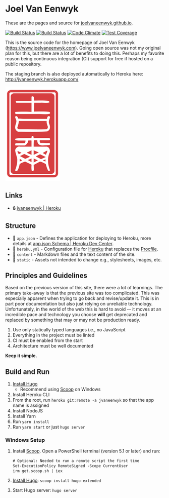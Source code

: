 # Joel Van Eenwyk

These are the pages and source for [joelvaneenwyk.github.io](https://joelvaneenwyk.github.io/).

[![Build Status](https://travis-ci.org/joelvaneenwyk/homepage.svg?branch=main)](https://travis-ci.org/joelvaneenwyk/homepage)
[![Build Status](https://ci.appveyor.com/api/projects/status/github/joelvaneenwyk/homepage?branch=main&svg=true)](https://ci.appveyor.com/project/joelvaneenwyk/homepage)
[![Code Climate](https://codeclimate.com/github/joelvaneenwyk/homepage/badges/gpa.svg)](https://codeclimate.com/github/joelvaneenwyk/homepage) [![Test Coverage](https://codeclimate.com/github/joelvaneenwyk/homepage/badges/coverage.svg)](https://codeclimate.com/github/joelvaneenwyk/homepage/coverage)

This is the source code for the homepage of Joel Van Eenwyk (<https://www.joelvaneenwyk.com>). Going open source was not my original plan for this, but there are a lot of benefits to doing this. Perhaps my favorite reason being continuous integration (CI) support for free if hosted on a public repository.

The staging branch is also deployed automatically to Heroku here: <http://jvaneenwyk.herokuapp.com/>

![Joel Van Eenwyk](source/joelvaneenwyk/www/images/stamp.png)

## Links

* 🔒 [jvaneenwyk | Heroku](https://dashboard.heroku.com/apps/jvaneenwyk)

## Structure

* 📃 `app.json` - Defines the application for deploying to Heroku, more details at [app.json Schema | Heroku Dev Center](https://devcenter.heroku.com/articles/app-json-schema).
* 📃 `heroku.yml` - Configuration file for [Heroku](https://devcenter.heroku.com/articles/build-docker-images-heroku-yml) that replaces the [Procfile](https://devcenter.heroku.com/articles/procfile#procfile-and-heroku-yml).
* 📁 `content` - Markdown files and the text content of the site.
* 📁 `static` - Assets not intended to change e.g., stylesheets, images,
etc.

## Principles and Guidelines

Based on the previous version of this site, there were a lot of learnings. The primary take-away is that the previous site was too complicated. This was especially apparent when trying to go back and revise/update it. This is in part poor documentation but also just relying on unreliable technology. Unfortunately, in the world of the web this is hard to avoid -- it moves at an incredible pace and technology you choose **will** get deprecated and replaced by something that may or may not be production ready.

1. Use only statically typed languages i.e., no JavaScript
2. Everything in the project must be linted
3. CI must be enabled from the start
4. Architecture must be well documented

**Keep it simple.**

## Build and Run

1. [Install Hugo](https://gohugo.io/getting-started/installing/)
    * Recommend using [Scoop](https://scoop.sh/) on Windows
2. Install Heroku CLI
3. From the root, run `heroku git:remote -a jvaneenwyk` so that the app name is assigned
4. Install NodeJS
5. Install Yarn
6. Run `yarn install`
7. Run `yarn start` or just `hugo server`

### Windows Setup

1. Install [Scoop](https://scoop.sh/). Open a PowerShell terminal (version 5.1 or later) and run:

    ```pwsh
    # Optional: Needed to run a remote script the first time
    Set-ExecutionPolicy RemoteSigned -Scope CurrentUser
    irm get.scoop.sh | iex
    ```

2. [Install Hugo](https://gohugo.io/getting-started/installing/): `scoop install hugo-extended`
3. Start Hugo server: `hugo server`

